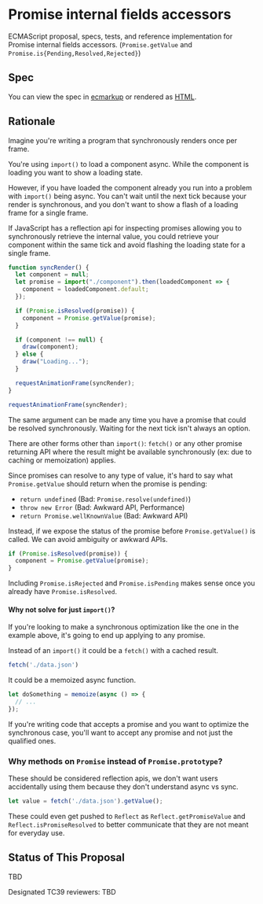 # Promise internal fields accessors

ECMAScript proposal, specs, tests, and reference implementation for Promise internal fields accessors. (`Promise.getValue` and `Promise.is{Pending,Resolved,Rejected}`)

## Spec

You can view the spec in [ecmarkup](spec.emu) or rendered as [HTML](https://thejameskyle.github.io/proposal-promise-access-internal-fields/).

## Rationale

Imagine you're writing a program that synchronously renders once per frame.

You're using `import()` to load a component async. While the component is
loading you want to show a loading state.

However, if you have loaded the component already you run into a problem with
`import()` being async. You can't wait until the next tick because your render
is synchronous, and you don't want to show a flash of a loading frame for a
single frame.

If JavaScript has a reflection api for inspecting promises allowing you to
synchronously retrieve the internal value, you could retrieve your component
within the same tick and avoid flashing the loading state for a single frame.

```js
function syncRender() {
  let component = null;
  let promise = import("./component").then(loadedComponent => {
    component = loadedComponent.default;
  });

  if (Promise.isResolved(promise)) {
    component = Promise.getValue(promise);
  }

  if (component !== null) {
    draw(component);
  } else {
    draw("Loading...");
  }

  requestAnimationFrame(syncRender);
}

requestAnimationFrame(syncRender);
```

The same argument can be made any time you have a promise that could be
resolved synchronously. Waiting for the next tick isn't always an option.

There are other forms other than `import()`: `fetch()` or any other promise
returning API where the result might be available synchronously (ex: due to
caching or memoization) applies.

Since promises can resolve to any type of value, it's hard to say what
`Promise.getValue` should return when the promise is pending:

- `return undefined` (Bad: `Promise.resolve(undefined)`)
- `throw new Error` (Bad: Awkward API, Performance)
- `return Promise.wellKnownValue` (Bad: Awkward API)

Instead, if we expose the status of the promise before `Promise.getValue()` is
called. We can avoid ambiguity or awkward APIs.

```js
if (Promise.isResolved(promise)) {
  component = Promise.getValue(promise);
}
```

Including `Promise.isRejected` and `Promise.isPending` makes sense once you
already have `Promise.isResolved`.

#### Why not solve for just `import()`?

If you're looking to make a synchronous optimization like the one in the
example above, it's going to end up applying to any promise.

Instead of an `import()` it could be a `fetch()` with a cached result.

```js
fetch('./data.json')
```

It could be a memoized async function.

```js
let doSomething = memoize(async () => {
  // ...
});
```

If you're writing code that accepts a promise and you want to optimize the
synchronous case, you'll want to accept any promise and not just the qualified
ones.

### Why methods on `Promise` instead of `Promise.prototype`?

These should be considered reflection apis, we don't want users
accidentally using them because they don't understand async vs sync.

```js
let value = fetch('./data.json').getValue();
```

These could even get pushed to `Reflect` as `Reflect.getPromiseValue` and
`Reflect.isPromiseResolved` to better communicate that they are not meant for
everyday use.

## Status of This Proposal

TBD

Designated TC39 reviewers: TBD
